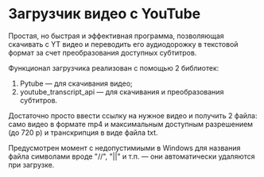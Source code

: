 # Загрузчик видео с YouTube

Простая, но быстрая и эффективная программа, позволяющая скачивать с YT видео и переводить его аудиодорожку в текстовой формат за счет преобразования доступных субтитров.

Функционал загрузчика реализован с помощью 2 библиотек: 
1. Pytube — для скачивания видео;
2. youtube_transcript_api — для скачивания и преобразования субтитров.

Достаточно просто ввести ссылку на нужное видео и получить 2 файла: само видео в формате mp4 и максимальным доступным разрешением (до 720 p) и транскрипция в виде файла txt.

Предусмотрен момент с недопустимиыми в Windows для названия файла символами вроде "//", "||" и т.п. — они автоматически удаляются при загрузке.

